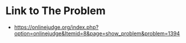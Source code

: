 # Link to The Problem
- https://onlinejudge.org/index.php?option=onlinejudge&Itemid=8&page=show_problem&problem=1394